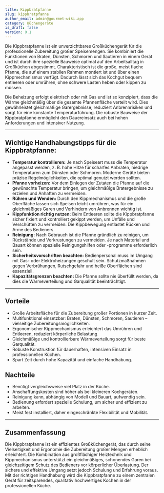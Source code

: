 ```yaml
---
title: Kippbratpfanne
slug: kippbratpfanne
author_email: admin@gourmet-wiki.app
category: Küchengeräte
is_draft: false
version: 0.1
---
```

Die Kippbratpfanne ist ein unverzichtbares Großküchengerät für die professionelle Zubereitung großer Speisemengen. Sie kombiniert die Funktionen von Braten, Dünsten, Schmoren und Sautieren in einem Gerät und ist durch ihre spezielle Bauweise optimal auf den Arbeitsalltag in Großküchen abgestimmt. Charakteristisch ist die große, meist flache Pfanne, die auf einem stabilen Rahmen montiert ist und über einen Kippmechanismus verfügt. Dadurch lässt sich das Kochgut bequem entleeren oder umrühren, ohne schwere Lasten heben oder kippen zu müssen.

Die Beheizung erfolgt elektrisch oder mit Gas und ist so konzipiert, dass die Wärme gleichmäßig über die gesamte Pfannenfläche verteilt wird. Dies gewährleistet gleichmäßige Garergebnisse, reduziert Anbrennrisiken und sorgt für eine konstante Temperaturführung. Die robuste Bauweise der Kippbratpfanne ermöglicht den Dauereinsatz auch bei hohen Anforderungen und intensiver Nutzung.

---

## Wichtige Handhabungstipps für die Kippbratpfanne:

- **Temperatur kontrollieren:** Je nach Speiseart muss die Temperatur angepasst werden, z. B. hohe Hitze für scharfes Anbraten, niedrige Temperaturen zum Dünsten oder Schmoren. Moderne Geräte bieten präzise Regelmöglichkeiten, die optimal genutzt werden sollten.
- **Pfanne vorheizen:** Vor dem Einlegen der Zutaten die Pfanne auf die gewünschte Temperatur bringen, um gleichmäßige Bratergebnisse zu erzielen und Anhaften zu vermeiden.
- **Rühren und Wenden:** Durch den Kippmechanismus und die große Oberfläche lassen sich Speisen leicht umrühren, was für ein gleichmäßiges Garen und Verhindern von Anbrennen wichtig ist.
- **Kippfunktion richtig nutzen:** Beim Entleeren sollte die Kippbratpfanne sicher fixiert und kontrolliert gekippt werden, um Unfälle und Verschütten zu vermeiden. Die Kippbewegung entlastet Rücken und Arme des Bedieners.
- **Reinigung:** Nach Gebrauch ist die Pfanne gründlich zu reinigen, um Rückstände und Verkrustungen zu vermeiden. Je nach Material und Bauart können spezielle Reinigungshilfen oder -programme erforderlich sein.
- **Sicherheitsvorschriften beachten:** Bedienpersonal muss im Umgang mit Gas- oder Elektroheizungen geschult sein. Schutzmaßnahmen gegen Verbrühungen, Rutschgefahr und heiße Oberflächen sind essenziell.
- **Kapazitätsgrenzen beachten:** Die Pfanne sollte nie überfüllt werden, da dies die Wärmeverteilung und Garqualität beeinträchtigt.

---

## Vorteile

- Große Arbeitsfläche für die Zubereitung großer Portionen in kurzer Zeit.
- Multifunktional einsetzbar: Braten, Dünsten, Schmoren, Sautieren – vielseitige Zubereitungsmöglichkeiten.
- Ergonomischer Kippmechanismus erleichtert das Umrühren und Entleeren, reduziert körperliche Belastung.
- Gleichmäßige und kontrollierbare Wärmeverteilung sorgt für beste Garqualität.
- Robuste Konstruktion für dauerhaften, intensiven Einsatz in professionellen Küchen.
- Spart Zeit durch hohe Kapazität und einfache Handhabung.

## Nachteile

- Benötigt vergleichsweise viel Platz in der Küche.
- Anschaffungskosten sind höher als bei kleineren Kochgeräten.
- Reinigung kann, abhängig von Modell und Bauart, aufwendig sein.
- Bedienung erfordert spezielle Schulung, um sicher und effizient zu arbeiten.
- Meist fest installiert, daher eingeschränkte Flexibilität und Mobilität.

---

## Zusammenfassung

Die Kippbratpfanne ist ein effizientes Großküchengerät, das durch seine Vielseitigkeit und Ergonomie die Zubereitung großer Mengen erheblich erleichtert. Die Kombination aus großflächiger Heiztechnik und Kippmechanismus unterstützt ein gleichmäßiges, schonendes Garen bei gleichzeitigem Schutz des Bedieners vor körperlicher Überlastung. Der sichere und effektive Umgang setzt jedoch Schulung und Erfahrung voraus. Mit der richtigen Handhabung wird die Kippbratpfanne zu einem zentralen Gerät für zeitsparendes, qualitativ hochwertiges Kochen in der professionellen Küche.